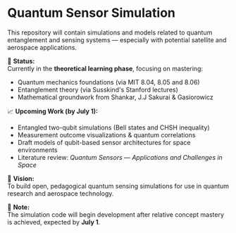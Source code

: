 # Quantum Sensor Simulation

This repository will contain simulations and models related to quantum entanglement and sensing systems — especially with potential satellite and aerospace applications.

🚧 **Status:**  
Currently in the **theoretical learning phase**, focusing on mastering:
- Quantum mechanics foundations (via MIT 8.04, 8.05 and 8.06)
- Entanglement theory (via Susskind's Stanford lectures)
- Mathematical groundwork from Shankar, J.J Sakurai & Gasiorowicz

📈 **Upcoming Work (by July 1):**
- Entangled two-qubit simulations (Bell states and CHSH inequality)
- Measurement outcome visualizations & quantum correlations
- Draft models of qubit-based sensor architectures for space environments
- Literature review: *Quantum Sensors — Applications and Challenges in Space*

🧠 **Vision:**  
To build open, pedagogical quantum sensing simulations for use in quantum research and aerospace technology.

💬 **Note:**  
The simulation code will begin development after relative concept mastery is achieved, expected by **July 1**.
